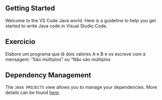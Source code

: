 ## Getting Started

Welcome to the VS Code Java world. Here is a guideline to help you get started to write Java code in Visual Studio Code.

## Exercicio 

 Elabore um programa que lê dois valores A e B e os escreve com
a mensagem: “São múltiplos” ou “Não são múltiplos

## Dependency Management

The `JAVA PROJECTS` view allows you to manage your dependencies. More details can be found [here](https://github.com/microsoft/vscode-java-dependency#manage-dependencies).
